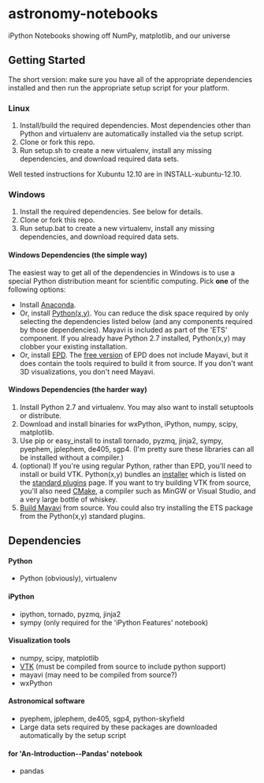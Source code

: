 astronomy-notebooks
===================

iPython Notebooks showing off NumPy, matplotlib, and our universe

Getting Started
---------------
The short version: make sure you have all of the appropriate dependencies installed and then run the appropriate setup script for your platform.

### Linux
1. Install/build the required dependencies. Most dependencies other than Python and virtualenv are automatically installed via the setup script.
2. Clone or fork this repo.
3. Run setup.sh to create a new virtualenv, install any missing dependencies, and download required data sets.

Well tested instructions for Xubuntu 12.10 are in INSTALL-xubuntu-12.10.

### Windows
1. Install the required dependencies. See below for details.
2. Clone or fork this repo.
3. Run setup.bat to create a new virtualenv, install any missing dependencies, and download required data sets.

#### Windows Dependencies (the simple way)
The easiest way to get all of the dependencies in Windows is to use a special Python distribution meant for scientific computing. Pick **one** of the following options:
- Install [Anaconda][anaconda].
- Or, install [Python(x,y)][pxy]. You can reduce the disk space required by only selecting the dependencies listed below (and any components required by those dependencies). Mayavi is included as part of the 'ETS' component. If you already have Python 2.7 installed, Python(x,y) may clobber your existing installation.
- Or, install [EPD][epd]. The [free version][epd-free] of EPD does not include Mayavi, but it does contain the tools required to build it from source. If you don't want 3D visualizations, you don't need Mayavi.

#### Windows Dependencies (the harder way)
1. Install Python 2.7 and virtualenv. You may also want to install setuptools or distribute.
2. Download and install binaries for wxPython, iPython, numpy, scipy, matplotlib.
3. Use pip or easy_install to install tornado, pyzmq, jinja2, sympy, pyephem, jplephem, de405, sgp4. (I'm pretty sure these libraries can all be installed without a compiler.)
4. (optional) If you're using regular Python, rather than EPD, you'll need to install or build VTK. Python(x,y) bundles an [installer][vtk-bin] which is listed on the [standard plugins][pxy-plug] page. If you want to try building VTK from source, you'll also need [CMake][cmake], a compiler such as MinGW or Visual Studio, and a very large bottle of whiskey.
5. [Build Mayavi][mayavi] from source. You could also try installing the ETS package from the Python(x,y) standard plugins.

Dependencies
------------

#### Python
- Python (obviously), virtualenv

#### iPython
- ipython, tornado, pyzmq, jinja2
- sympy (only required for the 'iPython Features' notebook)

#### Visualization tools
- numpy, scipy, matplotlib
- [VTK][vtk] (must be compiled from source to include python support)
- mayavi (may need to be compiled from source?)
- wxPython

#### Astronomical software
- pyephem, jplephem, de405, sgp4, python-skyfield
- Large data sets required by these packages are downloaded automatically by the setup script

#### for 'An-Introduction--Pandas' notebook
- pandas

[anaconda]: http://continuum.io/downloads
[pxy]: http://code.google.com/p/pythonxy/
[epd]: http://www.enthought.com/products/epd.php
[epd-free]: http://www.enthought.com/products/epd_free.php
[vtk-bin]: http://pythonxy.googlecode.com/files/vtk-5.10.0_py27.exe
[pxy-plug]: http://code.google.com/p/pythonxy/wiki/StandardPlugins
[cmake]: http://www.cmake.org/
[mayavi]: http://docs.enthought.com/mayavi/mayavi/installation.html
[vtk]: http://www.vtk.org/VTK/resources/software.html

